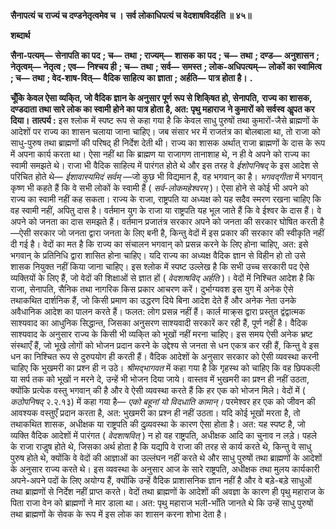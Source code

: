 **सैनापत्यं च राज्यं च दण्डनेतृत्वमेव च ।** **सर्व लोकाधिपत्यं च वेदशाषविदर्हति ॥ ४५॥** 

**शब्दार्थ** 

**सैना-पत्यम्—** **सेनापति का पद** **; च—** **तथा** **; राज्यम्—** **शासक का पद** **; च—** **तथा** **; दण्ड—** **अनुशासन** **; नेतृत्वम्—** **नेतृत्व** **; एव—** **निश्चय ही** **; च—** **तथा** **; सर्व—** **समस्त** **; लोक-अधिपत्यम्—** **लोकों का स्वामित्व** **; च—** **तथा** **; वेद-शाष-वित्—** **वैदिक साहित्य** **का ज्ञाता** **; अर्हति—** **पात्र होता है।** **.** 

**चूँकि केवल ऐसा व्यकि्त, जो वैदिक ज्ञान के अनुसार पूर्ण रूप से शिकि्षत हो, सेनापति,** **राज्य का शासक, दण्डदाता तथा सारे लोक का स्वामी होने का पात्र होता है, अत: पृथु महाराज** **ने कुमारों को सर्वस्व अॢपत कर दिया।** **तात्पर्य :** इस श्लोक में स्पष्ट रूप से कहा गया है कि केवल साधु पुरुषों तथा कुमारों-जैसे ब्राह्मणों के आदेशों पर राज्य का शासन चलाया जाना चाहिए। जब संसार भर में राजतंत्र का बोलबाला था, तो राजा को साधु-पुरुष तथा ब्राह्मणों की परिषद् ही निर्देश देती थी। राज्य का शासक अर्थात् राजा ब्राह्मणों के दास के रूप में अपना कार्य करता था। ऐसा नहीं था कि ब्राह्मण या राजागण तानाशाह थे, न ही वे अपने को राज्य का स्वामी समझते थे। राजा भी वैदिक साहित्य में पारंगत होते थे और इस तरह वे *ईशोपनिषद्* के इस आदेश से परिचित होते थे— *ईशावास्यमिदं सर्वम्* —जो कुछ भी विद्यमान है, वह भगवान् का है। *भगवद्गीता* में भगवान् कृष्ण भी कहते हैं कि वे सभी लोकों के स्वामी हैं ( *सर्व-लोकमहेश्वरम्* )। ऐसा होने से कोई भी अपने को राज्य का स्वामी नहीं कह सकता। राज्य के राजा, राष्ट्रपति या अध्यक्ष को यह सदैव स्मरण रखना चाहिए कि वह स्वामी नहीं, अपितु दास है। वर्तमान युग के राजा या राष्ट्रपति यह भूल जाते हैं कि वे ईश्वर के दास हैं। वे अपने को जनता का दास समझते हैं। वर्तमान प्रजातंत्र सरकार अपने को जनता की सरकार घोषित करती है—ऐसी सरकार जो जनता द्वारा जनता के लिए बनी है, किन्तु वेदों में इस प्रकार की सरकार की स्वीकृति नहीं दी गई है। वेदों का मत है कि राज्य का संचालन भगवान् को प्रसन्न करने के लिए होना चाहिए, अत: इसे भगवान् के प्रतिनिधि द्वारा शासित होना चाहिए। यदि राज्य का अध्यक्ष वैदिक ज्ञान से विहीन हो तो उसे शासक नियुक्त नहीं किया जाना चाहिए। इस श्लोक में स्पष्ट उल्लेख है कि सभी उच्च सरकारी पद ऐसे व्यक्तियों के लिए हैं, जो वेदों की शिक्षाओं से ज्ञात हों ( *वेदशाषविद् अर्हति* )। वेदों में निश्चित आदेश है कि राजा, सेनापति, सैनिक तथा नागरिक किस प्रकार आचरण करें। दुर्भाग्यवश इस युग में अनेक ऐसे तथाकथित दार्शनिक हैं, जो किसी प्रमाण का उद्धरण दिये बिना आदेश देते हैं और अनेक नेता उनके अवैधानिक आदेश का पालन करते हैं। फलत: लोग प्रसन्न नहीं हैं। कार्ल माक्र्स द्वारा प्रस्तुत द्वंद्वात्मक साश्यवाद का आधुनिक सिद्धान्त, जिसका अनुसरण साश्यवादी सरकारें कर रही हैं, पूर्ण नहीं है। वैदिक साश्यवाद के अनुसार राज्य के किसी भी व्यकि्त को भूखों नहीं मरना चाहिए। इस समय ऐसी अनेक भ्रष्ट संस्थाएँ हैं, जो भूखे लोगों को भोजन प्रदान करने के उद्देश्य से जनता से धन एकत्र कर रही हैं, किन्तु वे इस धन का निश्चित रूप से दुरुपयोग ही करती हैं। वैदिक आदेशों के अनुसार सरकार को ऐसी व्यवस्था करनी चाहिए कि भुखमरी का प्रश्न ही न उठे। *श्रीमद्भागवत* में कहा गया है कि गृहस्थ को चाहिए कि वह छिपकली या सर्प तक को भूखों न मरने दे, उन्हें भी भोजन दिया जाये। वास्तव में भुखमरी का प्रश्न ही नहीं उठता, क्योंकि प्रत्येक वस्तु भगवान् की है और वे ऐसी व्यवस्था करते हैं कि हर एक को भोजन मिले। वेदों में ( *कठोपनिषद्*  २.२.१३) में कहा गया है— *एको बहूनां यो विदधाति कामान्।* परमेश्वर हर एक को जीवन की आवश्यक वस्तुएँ प्रदान करता है, अत: भुखमरी का प्रश्न ही नहीं उठता। यदि कोई भूखों मरता है, तो तथाकथित शासक, अधीक्षक या राष्ट्रपति की दुव्र्यवस्था के कारण ऐसा होता है। अत: यह स्पष्ट है, जो व्यक्ति वैदिक आदेशों में पारंगत ( *वेदशाषवित्* ) न हो वह राष्ट्रपति, अधीक्षक आदि का चुनाव न लड़े। पहले के राजा राजॢष होते थे, जिसका अर्थ होता है कि यद्यपि वे राजा की तरह से कार्य करते थे, किन्तु वे साधु पुरुष होते थे, क्योंकि वे वेदों की आज्ञाओं का उल्लंघन नहीं करते थे और साधु पुरुषों तथा ब्राह्मणों के आदेशों के अनुसार राज्य करते थे। इस व्यवस्था के अनुसार आज के सारे राष्ट्रपति, अधीक्षक तथा मुलय कार्यकारी अपने-अपने पदों के लिए अयोग्य हैं, क्योंकि उन्हें वैदिक प्राशासनिक ज्ञान नहीं है और वे बड़े-बड़े साधुओं तथा ब्राह्मणों से निर्देश नहीं प्राप्त करते। वेदों तथा ब्राह्मणों के आदेशों की अवज्ञा के कारण ही पृथु महाराज के पिता राजा वेन को ब्राह्मणों ने मार डाला था। अत: पृथु महाराज भली-भाँति जानते थे कि उन्हें साधु पुरुषों तथा ब्राह्मणों के सेवक के रूप में इस लोक का शासन करना शोभा देता है।  